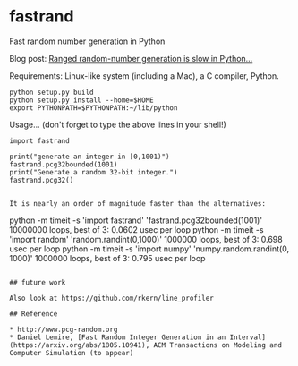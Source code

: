 # fastrand
Fast random number generation in Python

Blog post: [Ranged random-number generation is slow in Python…](https://lemire.me/blog/2016/03/21/ranged-random-number-generation-is-slow-in-python/)

Requirements: Linux-like system (including a Mac), a C compiler, Python.

```
python setup.py build
python setup.py install --home=$HOME
export PYTHONPATH=$PYTHONPATH:~/lib/python
```

Usage... (don't forget to type the above lines in your shell!)

```
import fastrand

print("generate an integer in [0,1001)")
fastrand.pcg32bounded(1001) 
print("Generate a random 32-bit integer.")
fastrand.pcg32()


It is nearly an order of magnitude faster than the alternatives:

```
python -m timeit -s 'import fastrand' 'fastrand.pcg32bounded(1001)'
10000000 loops, best of 3: 0.0602 usec per loop
python -m timeit -s 'import random' 'random.randint(0,1000)'
1000000 loops, best of 3: 0.698 usec per loop
python -m timeit -s 'import numpy' 'numpy.random.randint(0, 1000)'
1000000 loops, best of 3: 0.795 usec per loop
```

## future work

Also look at https://github.com/rkern/line_profiler

## Reference

* http://www.pcg-random.org
* Daniel Lemire, [Fast Random Integer Generation in an Interval](https://arxiv.org/abs/1805.10941), ACM Transactions on Modeling and Computer Simulation (to appear)
